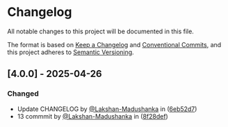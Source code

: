 # Changelog

All notable changes to this project will be documented in this file.

The format is based on [Keep a Changelog](https://keepachangelog.com/en/1.0.0/)
and [Conventional Commits](https://www.conventionalcommits.org/en/v1.0.0/),
and this project adheres to [Semantic Versioning](https://semver.org/spec/v2.0.0.html).

## [4.0.0] - 2025-04-26

### Changed
- Update CHANGELOG by [@Lakshan-Madushanka](https://github.com/Lakshan-Madushanka) in ([6eb52d7](https://github.com/Lakshan-Madushanka/test-repo/commit/6eb52d7196a31f9003afbfa36f6c9ff4f41c76c1))
- 13 commmit by [@Lakshan-Madushanka](https://github.com/Lakshan-Madushanka) in ([8f28def](https://github.com/Lakshan-Madushanka/test-repo/commit/8f28defddb1ee1cab8954aa622db3cd0e551eee5))

